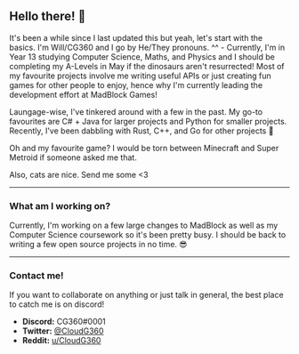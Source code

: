 ## Hello there! 👋

It's been a while since I last updated this but yeah, let's start with the basics. I'm Will/CG360 and I go by He/They pronouns. ^^ - Currently, I'm in Year 13 studying Computer Science, Maths, and Physics and I should be completing my A-Levels in May if the dinosaurs aren't resurrected! Most of my favourite projects involve me writing useful APIs or just creating fun games for other people to enjoy, hence why I'm currently leading the development effort at MadBlock Games!

Laungage-wise, I've tinkered around with a few in the past. My go-to favourites are C# + Java for larger projects and Python for smaller projects. Recently, I've been dabbling with Rust, C++, and Go for other projects 👀

Oh and my favourite game? I would be torn between Minecraft and Super Metroid if someone asked me that.

Also, cats are nice. Send me some <3

---

### What am I working on?

Currently, I'm working on a few large changes to MadBlock as well as my Computer Science coursework so it's been pretty busy. I should be back to writing a few open source projects in no time. 😎


---

### Contact me!

If you want to collaborate on anything or just talk in general, the best place to catch me is on discord!

- **Discord:** CG360#0001
- **Twitter:** [@CloudG360](https://twitter.com/CloudG360)
- **Reddit:** [u/CloudG360](https://www.reddit.com/user/CloudG360)
